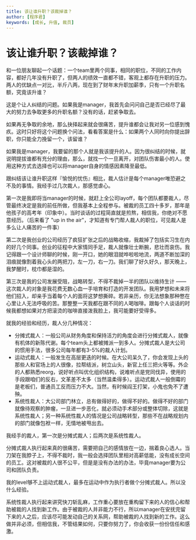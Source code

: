 ```yaml
---
title: 该让谁升职？该裁掉谁？
author: [程序君]
keywords: [成长, 升值, 裁员]
---
```


# 该让谁升职？该裁掉谁？

和一位朋友聊起一个话题：一个team里两个同事，相同的职位，不同的工作内容，都好几年没有升职了，但两人的绩效一直都不错，客观上都存在升职的压力。两人的优缺点一对比，半斤八两，现在到了财年末升职加薪季，只有一个升职名额，究竟该升谁？

这是个让人纠结的问题。如果我是manager，我首先会问问自己是否已经尽了最大的努力去争取更多的升职名额？没有的话，赶紧争取去。

如果再无争取的余地，那么抉择起来就会很痛苦，提升谁都会让我对另一位感到愧疚。这时只好将这个问题换个问法，看看答案是什么：如果两个人同时向你提出辞职，你只能全力挽留一个，该留谁？

如果我是manager，我要留的那个人就是我该提升的人。因为很纠结的时候，就说明提拔谁都有充分的理由，那么，就找一个一旦离开，对团队伤害最小的人。使用这种方式去选择也可以将manager自身的情感因素降至最低。

跟纠结该让谁升职这样『愉悦的忧伤』相比，裁人估计是每个manager唯恐避之不及的事情。我经手过几次裁人，那感觉虐心。

第一次是我即将当manager的时候，就赶上全公司layoff，每个团队都要裁人，尽管最终决定是我的前任所做，但我基本上全程参与。被裁的员工四十多岁，那年是他孩子的高考年（印象中）。当时谈话的过程简直就是煎熬，相信我，你绝对不愿意经历。（后来看了 "up in the air"，才知道有专门帮人裁人的职位，可见裁人是多么让人痛苦的一件事）

第二次是我创业的公司经历了疯狂扩张之后的战略收缩，我裁掉了包括实习生在内的好几个同事。创业的征程中大家情同手足，裁人就像壮士断腕，悲壮而哀伤。我记得跟一个设计师聊的时候，刚一开口，她的眼泪就哗啦啦地流，两道不断加深的泪痕就像割着我心头的两把刀，左一刀，右一刀。我们聊了好久好久，那天晚上，我梦醒时，枕巾都是湿的。

第三次是我的公司发展受阻，战略转型，不得不裁掉一半的团队以维持生计 —— 这次裁人的对象是我花费无数心血一手培育和打造的开发团队。我用梦想和未来将他们招入，却亲手当着每个人的面将这梦想撕碎。若非亲历，你无法想象那种憋在心里让人无法呼吸的苦。那整整一天我都在跟不同的人喝咖啡。跟每个人谈话的时候我都想如果对方把滚烫的咖啡直接泼我脸上，我可能要好受得多。

就我的经验和经历，裁人分几种情况：

* 分摊式裁人：一般公司从财务角度和保持活力的角度会进行分摊式裁人，就像有机体的新陈代谢。每个team头上都被摊派一到多人。分摊式裁人是大公司的惯用手法，很多公司每年都有3-5%的裁人计划。
* 运动式裁人：一般发生在高层更迭的时候。在大公司呆久了，你会发现上头的那些人和官场上的人很像，拉帮结派，树立山头，新官上任三把火等等。外企的人都熟悉reorg，说好听点叫优化组织结构，说难听点是党同伐异，使用的手段跟咱们的反右，文革差不太多（当然温柔得多）。运动式裁人一般倒霉的是老板们，普通员工反而压力不大。当然，有时候阎王打架，小鬼也免不了遭殃。
* 系统性裁人：大公司部门林立，总有做得好的，做得不好的。做得不好的部门就像待观察的肿瘤，一旦进一步恶化，就必须动手术部分或整体切除，这就是系统性裁人；另一种系统性裁人的情况是公司战略转型，那些不在战略规划内的部门就像包袱一样，无情地被甩出去。

我经手的裁人，第一次是分摊式裁人；后两次是系统性裁人。

分摊式裁人执行起来真的很痛苦，需要把自己的感情放在一边，揣着良心选人。当刀架在我脖子上，不得不裁时，我一般会选择团队里相对高薪低能，没有成长空间的员工。这对被裁的人很不公平，但是是没有办法的办法，毕竟manager要为公司和团队负责。

我的level够不上运动式裁人，最多在运动中作为执行者做个分摊式裁人。所以没什么经验。

系统性裁人执行起来讲究快刀斩乱麻，工作重心要放在重构留下来的人的信心和帮助被裁的人找到新工作。由于被裁的人并非能力不行，所以manager在安抚完留下来的人之后，应该尽可能发动自己的关系网，帮助被裁的人找到新的工作。这么做并非必须，但相信我，不管结果如何，只要你努力了，你会收获一份份信任和感激。
